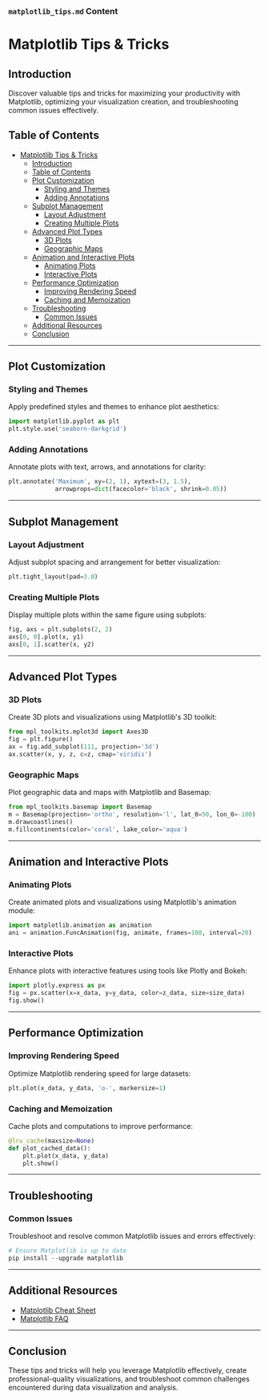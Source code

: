 
### `matplotlib_tips.md` Content


# Matplotlib Tips & Tricks

## Introduction

Discover valuable tips and tricks for maximizing your productivity with Matplotlib, optimizing your visualization creation, and troubleshooting common issues effectively.

## Table of Contents

- [Matplotlib Tips \& Tricks](#matplotlib-tips--tricks)
  - [Introduction](#introduction)
  - [Table of Contents](#table-of-contents)
  - [Plot Customization](#plot-customization)
    - [Styling and Themes](#styling-and-themes)
    - [Adding Annotations](#adding-annotations)
  - [Subplot Management](#subplot-management)
    - [Layout Adjustment](#layout-adjustment)
    - [Creating Multiple Plots](#creating-multiple-plots)
  - [Advanced Plot Types](#advanced-plot-types)
    - [3D Plots](#3d-plots)
    - [Geographic Maps](#geographic-maps)
  - [Animation and Interactive Plots](#animation-and-interactive-plots)
    - [Animating Plots](#animating-plots)
    - [Interactive Plots](#interactive-plots)
  - [Performance Optimization](#performance-optimization)
    - [Improving Rendering Speed](#improving-rendering-speed)
    - [Caching and Memoization](#caching-and-memoization)
  - [Troubleshooting](#troubleshooting)
    - [Common Issues](#common-issues)
  - [Additional Resources](#additional-resources)
  - [Conclusion](#conclusion)

---

## Plot Customization

### Styling and Themes

Apply predefined styles and themes to enhance plot aesthetics:

```python
import matplotlib.pyplot as plt
plt.style.use('seaborn-darkgrid')
```

### Adding Annotations

Annotate plots with text, arrows, and annotations for clarity:

```python
plt.annotate('Maximum', xy=(2, 1), xytext=(3, 1.5),
             arrowprops=dict(facecolor='black', shrink=0.05))
```

---

## Subplot Management

### Layout Adjustment

Adjust subplot spacing and arrangement for better visualization:

```python
plt.tight_layout(pad=3.0)
```

### Creating Multiple Plots

Display multiple plots within the same figure using subplots:

```python
fig, axs = plt.subplots(2, 2)
axs[0, 0].plot(x, y1)
axs[0, 1].scatter(x, y2)
```

---

## Advanced Plot Types

### 3D Plots

Create 3D plots and visualizations using Matplotlib's 3D toolkit:

```python
from mpl_toolkits.mplot3d import Axes3D
fig = plt.figure()
ax = fig.add_subplot(111, projection='3d')
ax.scatter(x, y, z, c=z, cmap='viridis')
```

### Geographic Maps

Plot geographic data and maps with Matplotlib and Basemap:

```python
from mpl_toolkits.basemap import Basemap
m = Basemap(projection='ortho', resolution='l', lat_0=50, lon_0=-100)
m.drawcoastlines()
m.fillcontinents(color='coral', lake_color='aqua')
```

---

## Animation and Interactive Plots

### Animating Plots

Create animated plots and visualizations using Matplotlib's animation module:

```python
import matplotlib.animation as animation
ani = animation.FuncAnimation(fig, animate, frames=100, interval=20)
```

### Interactive Plots

Enhance plots with interactive features using tools like Plotly and Bokeh:

```python
import plotly.express as px
fig = px.scatter(x=x_data, y=y_data, color=z_data, size=size_data)
fig.show()
```

---

## Performance Optimization

### Improving Rendering Speed

Optimize Matplotlib rendering speed for large datasets:

```python
plt.plot(x_data, y_data, 'o-', markersize=1)
```

### Caching and Memoization

Cache plots and computations to improve performance:

```python
@lru_cache(maxsize=None)
def plot_cached_data():
    plt.plot(x_data, y_data)
    plt.show()
```

---

## Troubleshooting

### Common Issues

Troubleshoot and resolve common Matplotlib issues and errors effectively:

```python
# Ensure Matplotlib is up to date
pip install --upgrade matplotlib
```

---

## Additional Resources

- [Matplotlib Cheat Sheet](https://github.com/matplotlib/cheatsheets)
- [Matplotlib FAQ](https://matplotlib.org/stable/faq/index.html)

---

## Conclusion

These tips and tricks will help you leverage Matplotlib effectively, create professional-quality visualizations, and troubleshoot common challenges encountered during data visualization and analysis.
